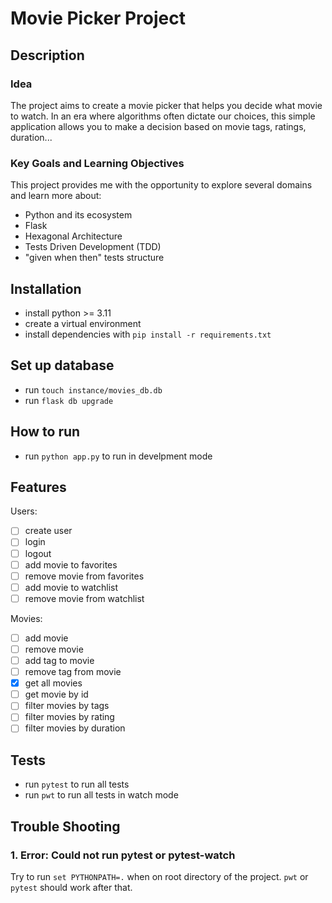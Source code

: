 # Movie Picker Project

## Description

### Idea

The project aims to create a movie picker that helps you decide what movie to watch. In an era where algorithms often dictate our choices, this simple application allows you to make a decision based on movie tags, ratings, duration...

### Key Goals and Learning Objectives

This project provides me with the opportunity to explore several domains and learn more about:

- Python and its ecosystem
- Flask
- Hexagonal Architecture
- Tests Driven Development (TDD)
- "given when then" tests structure

## Installation

- install python >= 3.11
- create a virtual environment
- install dependencies with `pip install -r requirements.txt`

## Set up database

- run `touch instance/movies_db.db`
- run `flask db upgrade`

## How to run

- run `python app.py` to run in develpment mode

## Features

Users:

- [ ] create user
- [ ] login
- [ ] logout
- [ ] add movie to favorites
- [ ] remove movie from favorites
- [ ] add movie to watchlist
- [ ] remove movie from watchlist

Movies:

- [ ] add movie
- [ ] remove movie
- [ ] add tag to movie
- [ ] remove tag from movie
- [X] get all movies
- [ ] get movie by id
- [ ] filter movies by tags
- [ ] filter movies by rating
- [ ] filter movies by duration

## Tests

- run `pytest` to run all tests
- run `pwt` to run all tests in watch mode

## Trouble Shooting

### 1. Error: Could not run pytest or pytest-watch

Try to run `set PYTHONPATH=.` when on root directory of the project. `pwt` or `pytest` should work after that.
